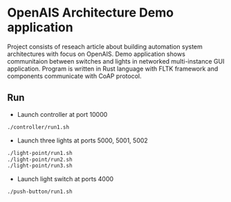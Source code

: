 # OpenAIS Architecture Demo application

Project consists of reseach article about building automation system architectures with focus on OpenAIS. Demo application shows communitaion between switches and lights in networked multi-instance GUI application.
Program is written in Rust language with FLTK framework and components communicate with CoAP protocol.

## Run

- Launch controller at port 10000
```bash
./controller/run1.sh
```

- Launch three lights at ports 5000, 5001, 5002
```bash
./light-point/run1.sh
./light-point/run2.sh
./light-point/run3.sh
```

- Launch light switch at ports 4000
```bash
./push-button/run1.sh
```

